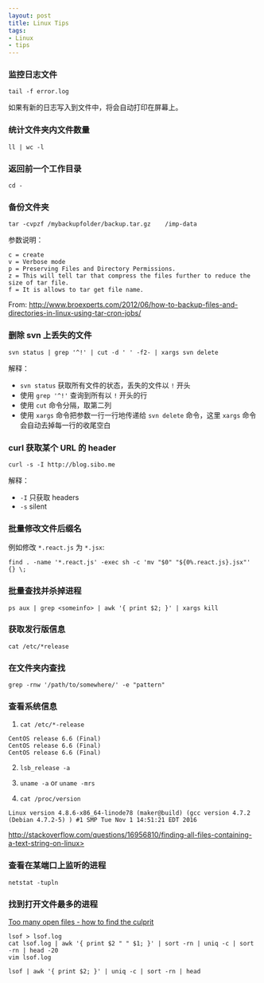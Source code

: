```yaml
---
layout: post
title: Linux Tips
tags:
- Linux
- tips
---
```


### 监控日志文件

    tail -f error.log

如果有新的日志写入到文件中，将会自动打印在屏幕上。

### 统计文件夹内文件数量

    ll | wc -l

### 返回前一个工作目录

    cd -

### 备份文件夹

    tar -cvpzf /mybackupfolder/backup.tar.gz    /imp-data

参数说明：

    c = create
    v = Verbose mode
    p = Preserving Files and Directory Permissions.
    z = This will tell tar that compress the files further to reduce the size of tar file.
    f = It is allows to tar get file name.

From: <http://www.broexperts.com/2012/06/how-to-backup-files-and-directories-in-linux-using-tar-cron-jobs/>

### 删除 svn 上丢失的文件

    svn status | grep '^!' | cut -d ' ' -f2- | xargs svn delete

解释：

+ `svn status` 获取所有文件的状态，丢失的文件以 `!` 开头
+ 使用 `grep '^!'` 查询到所有以 `!` 开头的行
+ 使用 `cut` 命令分隔，取第二列
+ 使用 `xargs` 命令把参数一行一行地传递给 `svn delete` 命令，这里 `xargs` 命令会自动去掉每一行的收尾空白

### curl 获取某个 URL 的 header

    curl -s -I http://blog.sibo.me

解释：

+ `-I` 只获取 headers
+ `-s` silent

### 批量修改文件后缀名

例如修改 `*.react.js` 为 `*.jsx`:

    find . -name '*.react.js' -exec sh -c 'mv "$0" "${0%.react.js}.jsx"' {} \;

### 批量查找并杀掉进程

    ps aux | grep <someinfo> | awk '{ print $2; }' | xargs kill

### 获取发行版信息

    cat /etc/*release

### 在文件夹内查找

    grep -rnw '/path/to/somewhere/' -e "pattern"

### 查看系统信息

1. `cat /etc/*-release`

```
CentOS release 6.6 (Final)
CentOS release 6.6 (Final)
CentOS release 6.6 (Final)
```

2. `lsb_release -a`

3. `uname -a` or `uname -mrs`

4. `cat /proc/version`

```
Linux version 4.8.6-x86_64-linode78 (maker@build) (gcc version 4.7.2 (Debian 4.7.2-5) ) #1 SMP Tue Nov 1 14:51:21 EDT 2016
```

http://stackoverflow.com/questions/16956810/finding-all-files-containing-a-text-string-on-linux>

### 查看在某端口上监听的进程

```
netstat -tupln
```

### 找到打开文件最多的进程

[Too many open files - how to find the culprit](https://askubuntu.com/a/181408)

```
lsof > lsof.log
cat lsof.log | awk '{ print $2 " " $1; }' | sort -rn | uniq -c | sort -rn | head -20
vim lsof.log
```

```
lsof | awk '{ print $2; }' | uniq -c | sort -rn | head
```
